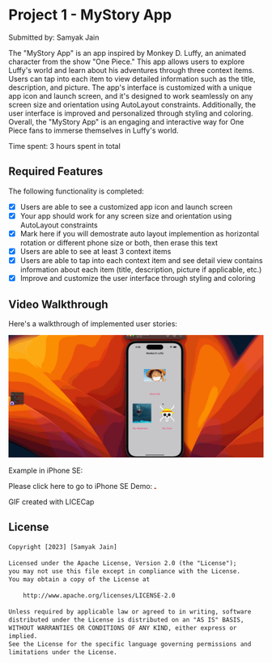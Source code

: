 # Project 1 - MyStory App

Submitted by: Samyak Jain

The "MyStory App" is an app inspired by Monkey D. Luffy, an animated character from the show "One Piece." This app allows users to explore Luffy's world and learn about his adventures through three context items. Users can tap into each item to view detailed information such as the title, description, and picture. The app's interface is customized with a unique app icon and launch screen, and it's designed to work seamlessly on any screen size and orientation using AutoLayout constraints. Additionally, the user interface is improved and personalized through styling and coloring. Overall, the "MyStory App" is an engaging and interactive way for One Piece fans to immerse themselves in Luffy's world. 

Time spent: 3 hours spent in total

## Required Features

The following functionality is completed:

- [X] Users are able to see a customized app icon and launch screen
- [X] Your app should work for any screen size and orientation using AutoLayout constraints
- [X] Mark here if you will demostrate auto layout implemention as horizontal rotation or different phone size or both, then erase this text
- [X] Users are able to see at least 3 context items
- [X] Users are able to tap into each context item and see detail view contains information about each item (title, description, picture if applicable, etc.)
- [X] Improve and customize the user interface through styling and coloring

## Video Walkthrough

Here's a walkthrough of implemented user stories:

<img src='https://github.com/samj10/MyStory_Unit1/blob/main/MyStory_Unit1/iPhone14.gif' title='iPhone 14' width='' alt='Video Walkthrough' />

Example in iPhone SE: 

Please click here to go to iPhone SE Demo: <img src='https://github.com/samj10/MyStory_Unit1/blob/main/MyStory_Unit1/iPhoneSe.gif' title='iPhone SE' width='4' alt='Video Walkthrough' />



GIF created with LICECap  


## License

    Copyright [2023] [Samyak Jain]

    Licensed under the Apache License, Version 2.0 (the "License");
    you may not use this file except in compliance with the License.
    You may obtain a copy of the License at

        http://www.apache.org/licenses/LICENSE-2.0

    Unless required by applicable law or agreed to in writing, software
    distributed under the License is distributed on an "AS IS" BASIS,
    WITHOUT WARRANTIES OR CONDITIONS OF ANY KIND, either express or implied.
    See the License for the specific language governing permissions and
    limitations under the License.
